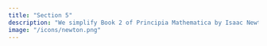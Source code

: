 ```yaml
---
title: "Section 5"
description: "We simplify Book 2 of Principia Mathematica by Isaac Newton."
image: "/icons/newton.png"
---
```


